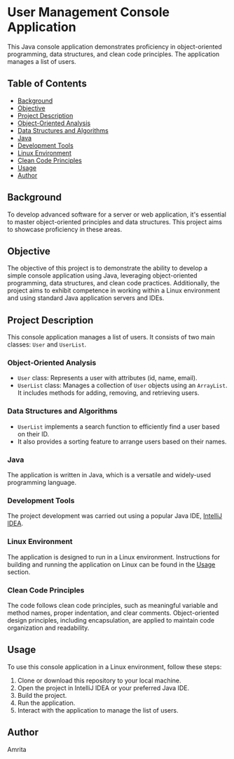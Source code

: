 # User Management Console Application

This Java console application demonstrates proficiency in object-oriented programming, data structures, and clean code principles. The application manages a list of users.

## Table of Contents

- [Background](#background)
- [Objective](#objective)
- [Project Description](#project-description)
- [Object-Oriented Analysis](#object-oriented-analysis)
- [Data Structures and Algorithms](#data-structures-and-algorithms)
- [Java](#java)
- [Development Tools](#development-tools)
- [Linux Environment](#linux-environment)
- [Clean Code Principles](#clean-code-principles)
- [Usage](#usage)
- [Author](#author)

## Background

To develop advanced software for a server or web application, it's essential to master object-oriented principles and data structures. This project aims to showcase proficiency in these areas.

## Objective

The objective of this project is to demonstrate the ability to develop a simple console application using Java, leveraging object-oriented programming, data structures, and clean code practices. Additionally, the project aims to exhibit competence in working within a Linux environment and using standard Java application servers and IDEs.

## Project Description

This console application manages a list of users. It consists of two main classes: `User` and `UserList`.

### Object-Oriented Analysis

- `User` class: Represents a user with attributes (id, name, email).
- `UserList` class: Manages a collection of `User` objects using an `ArrayList`. It includes methods for adding, removing, and retrieving users.

### Data Structures and Algorithms

- `UserList` implements a search function to efficiently find a user based on their ID.
- It also provides a sorting feature to arrange users based on their names.

### Java

The application is written in Java, which is a versatile and widely-used programming language.

### Development Tools

The project development was carried out using a popular Java IDE, [IntelliJ IDEA](https://www.jetbrains.com/idea/).

### Linux Environment

The application is designed to run in a Linux environment. Instructions for building and running the application on Linux can be found in the [Usage](#usage) section.

### Clean Code Principles

The code follows clean code principles, such as meaningful variable and method names, proper indentation, and clear comments. Object-oriented design principles, including encapsulation, are applied to maintain code organization and readability.

## Usage

To use this console application in a Linux environment, follow these steps:

1. Clone or download this repository to your local machine.
2. Open the project in IntelliJ IDEA or your preferred Java IDE.
3. Build the project.
4. Run the application.
5. Interact with the application to manage the list of users.

## Author
Amrita